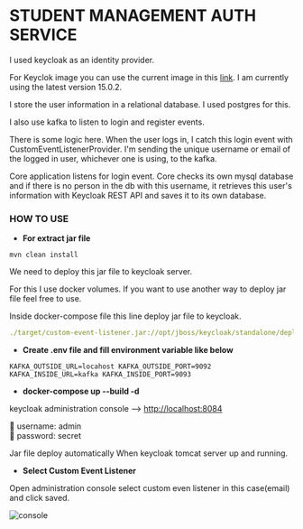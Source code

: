 # STUDENT MANAGEMENT AUTH SERVICE

I used keycloak as an identity provider.

For Keyclok image  you can use the current image in this [link](https://hub.docker.com/r/jboss/keycloak/****). I am currently using the latest version 15.0.2.

I store the user information in a relational database.
I used postgres for this.

I also use kafka to listen to login and register events.

There is some logic here. When the user logs in, I catch this login event with CustomEventListenerProvider. I'm sending the unique username or email of the logged in user, whichever one is using, to the kafka.

Core application listens for login event. Core checks its own mysql database and if there is no person in the db with this username, it retrieves this user's information with Keycloak REST API and saves it to its own database.

### HOW TO USE

- **For extract jar file**

`mvn clean install`

We need to deploy this jar file to keycloak server.

For this I use docker volumes. If you want to use another way to deploy jar file feel free to use.

Inside docker-compose file this line deploy jar file to keycloak.

```yaml
./target/custom-event-listener.jar://opt/jboss/keycloak/standalone/deployments/custom-event-listener.jar 
```

- **Create .env file and fill environment variable like below**

`KAFKA_OUTSIDE_URL=locahost
KAFKA_OUTSIDE_PORT=9092
KAFKA_INSIDE_URL=kafka
KAFKA_INSIDE_PORT=9093`

- **docker-compose up --build -d**

keycloak administration console --> [http://localhost:8084](http://localhoist:8084/)

<aside>
📌 username: admin

</aside>

<aside>
📌 password: secret

</aside>

Jar file deploy automatically When  keycloak tomcat server up and running.

- **Select Custom Event Listener**

Open administration console select custom even listener in this case(email) and click saved.

![console](https://imgur.com/a/i9I2dSy)
